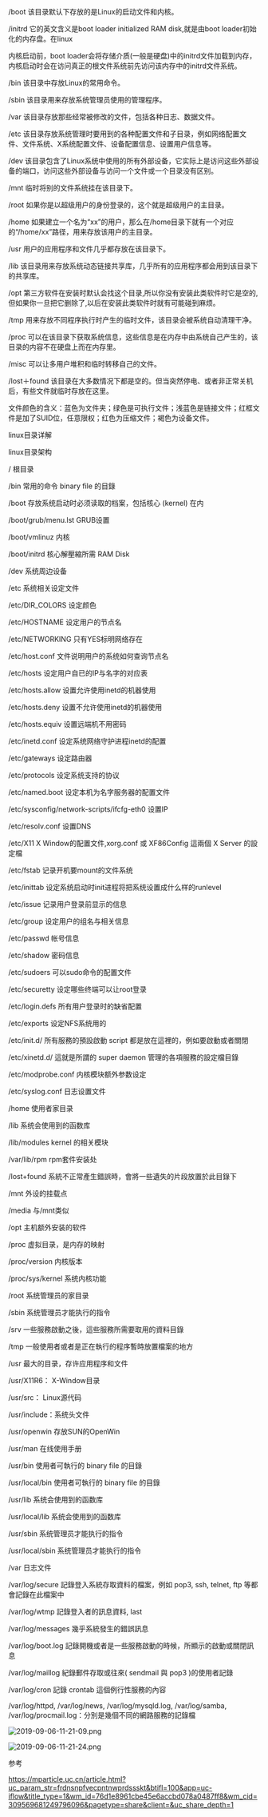 
<!-- @import "[TOC]" {cmd="toc" depthFrom=1 depthTo=6 orderedList=false} -->

<!-- code_chunk_output -->



<!-- /code_chunk_output -->

/boot 该目录默认下存放的是Linux的启动文件和内核。

/initrd 它的英文含义是boot loader initialized RAM disk,就是由boot loader初始化的内存盘。在linux

内核启动前，boot loader会将存储介质(一般是硬盘)中的initrd文件加载到内存，内核启动时会在访问真正的根文件系统前先访问该内存中的initrd文件系统。

/bin 该目录中存放Linux的常用命令。

/sbin 该目录用来存放系统管理员使用的管理程序。

/var 该目录存放那些经常被修改的文件，包括各种日志、数据文件。

/etc 该目录存放系统管理时要用到的各种配置文件和子目录，例如网络配置文件、文件系统、X系统配置文件、设备配置信息、设置用户信息等。

/dev 该目录包含了Linux系统中使用的所有外部设备，它实际上是访问这些外部设备的端口，访问这些外部设备与访问一个文件或一个目录没有区别。

/mnt 临时将别的文件系统挂在该目录下。

/root 如果你是以超级用户的身份登录的，这个就是超级用户的主目录。

/home 如果建立一个名为“xx”的用户，那么在/home目录下就有一个对应的“/home/xx”路径，用来存放该用户的主目录。

/usr 用户的应用程序和文件几乎都存放在该目录下。

/lib 该目录用来存放系统动态链接共享库，几乎所有的应用程序都会用到该目录下的共享库。

/opt 第三方软件在安装时默认会找这个目录,所以你没有安装此类软件时它是空的,但如果你一旦把它删除了,以后在安装此类软件时就有可能碰到麻烦。

/tmp 用来存放不同程序执行时产生的临时文件，该目录会被系统自动清理干净。

/proc 可以在该目录下获取系统信息，这些信息是在内存中由系统自己产生的，该目录的内容不在硬盘上而在内存里。

/misc 可以让多用户堆积和临时转移自己的文件。

/lost＋found 该目录在大多数情况下都是空的。但当突然停电、或者非正常关机后，有些文件就临时存放在这里。

文件颜色的含义：蓝色为文件夹；绿色是可执行文件；浅蓝色是链接文件；红框文件是加了SUID位，任意限权；红色为压缩文件；褐色为设备文件。

linux目录详解

linux目录架构

/ 根目录

/bin 常用的命令 binary file 的目錄

/boot 存放系统启动时必须读取的档案，包括核心 (kernel) 在内

/boot/grub/menu.lst GRUB设置

/boot/vmlinuz 内核

/boot/initrd 核心解壓縮所需 RAM Disk

/dev 系统周边设备

/etc 系统相关设定文件

/etc/DIR_COLORS 设定颜色

/etc/HOSTNAME 设定用户的节点名

/etc/NETWORKING 只有YES标明网络存在

/etc/host.conf 文件说明用户的系统如何查询节点名

/etc/hosts 设定用户自已的IP与名字的对应表

/etc/hosts.allow 设置允许使用inetd的机器使用

/etc/hosts.deny 设置不允许使用inetd的机器使用

/etc/hosts.equiv 设置远端机不用密码

/etc/inetd.conf 设定系统网络守护进程inetd的配置

/etc/gateways 设定路由器

/etc/protocols 设定系统支持的协议

/etc/named.boot 设定本机为名字服务器的配置文件

/etc/sysconfig/network-scripts/ifcfg-eth0 设置IP

/etc/resolv.conf 设置DNS

/etc/X11 X Window的配置文件,xorg.conf 或 XF86Config 這兩個 X Server 的設定檔

/etc/fstab 记录开机要mount的文件系统

/etc/inittab 设定系统启动时init进程将把系统设置成什么样的runlevel

/etc/issue 记录用户登录前显示的信息

/etc/group 设定用户的组名与相关信息

/etc/passwd 帐号信息

/etc/shadow 密码信息

/etc/sudoers 可以sudo命令的配置文件

/etc/securetty 设定哪些终端可以让root登录

/etc/login.defs 所有用户登录时的缺省配置

/etc/exports 设定NFS系统用的

/etc/init.d/ 所有服務的預設啟動 script 都是放在這裡的，例如要啟動或者關閉

/etc/xinetd.d/ 這就是所謂的 super daemon 管理的各項服務的設定檔目錄

/etc/modprobe.conf 内核模块额外参数设定

/etc/syslog.conf 日志设置文件

/home 使用者家目录

/lib 系统会使用到的函数库

/lib/modules kernel 的相关模块

/var/lib/rpm rpm套件安装处

/lost+found 系統不正常產生錯誤時，會將一些遺失的片段放置於此目錄下

/mnt 外设的挂载点

/media 与/mnt类似

/opt 主机额外安装的软件

/proc 虚拟目录，是内存的映射

/proc/version 内核版本

/proc/sys/kernel 系统内核功能

/root 系统管理员的家目录

/sbin 系统管理员才能执行的指令

/srv 一些服務啟動之後，這些服務所需要取用的資料目錄

/tmp 一般使用者或者是正在執行的程序暫時放置檔案的地方

/usr 最大的目录，存许应用程序和文件

/usr/X11R6： X-Window目录

/usr/src： Linux源代码

/usr/include：系统头文件

/usr/openwin 存放SUN的OpenWin

/usr/man 在线使用手册

/usr/bin 使用者可執行的 binary file 的目錄

/usr/local/bin 使用者可執行的 binary file 的目錄

/usr/lib 系统会使用到的函数库

/usr/local/lib 系统会使用到的函数库

/usr/sbin 系统管理员才能执行的指令

/usr/local/sbin 系统管理员才能执行的指令

/var 日志文件

/var/log/secure 記錄登入系統存取資料的檔案，例如 pop3, ssh, telnet, ftp 等都會記錄在此檔案中

/var/log/wtmp 記錄登入者的訊息資料, last

/var/log/messages 幾乎系統發生的錯誤訊息

/var/log/boot.log 記錄開機或者是一些服務啟動的時候，所顯示的啟動或關閉訊息

/var/log/maillog 紀錄郵件存取或往來( sendmail 與 pop3 )的使用者記錄

/var/log/cron 記錄 crontab 這個例行性服務的內容

/var/log/httpd, /var/log/news, /var/log/mysqld.log, /var/log/samba, /var/log/procmail.log：分別是幾個不同的網路服務的記錄檔

![2019-09-06-11-21-09.png](./images/2019-09-06-11-21-09.png)

![2019-09-06-11-21-24.png](./images/2019-09-06-11-21-24.png)

参考

https://mparticle.uc.cn/article.html?uc_param_str=frdnsnpfvecpntnwprdssskt&btifl=100&app=uc-iflow&title_type=1&wm_id=76d1e8961cbe45e6accbd078a0487ff8&wm_cid=309569681249796096&pagetype=share&client=&uc_share_depth=1